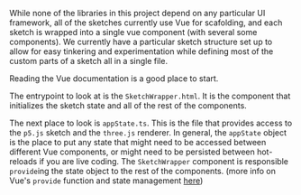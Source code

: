 While none of the libraries in this project depend on any particular UI framework, all of the sketches currently use Vue for scafolding, and each sketch is wrapped into a single vue component (with several some components). We currently have a particular sketch structure set up to allow for easy tinkering and experimentation while defining most of the custom parts of a sketch all in a single file. 

Reading the Vue documentation is a good place to start. 


The entrypoint to look at is the `SketchWrapper.html`. It is the component that initializes the sketch state and all of the rest of the components. 

The next place to look is `appState.ts`. This is the file that provides access to the `p5.js` sketch and the `three.js` renderer. In general, the `appState` object is the place to put any state that might need to be accessed between different Vue components, or might need to be persisted between hot-reloads if you are live coding. The `SketchWrapper` component is responsible `provide`ing the state object to the rest of the components. (more info on Vue's `provide` function and state management [here](https://vuejs.org/guide/components/provide-inject))

